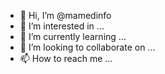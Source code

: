 - 👋 Hi, I’m @mamedinfo
- 👀 I’m interested in ...
- 🌱 I’m currently learning ...
- 💞️ I’m looking to collaborate on ...
- 📫 How to reach me ...

<!---
mamedinfo/mamedinfo is a ✨ special ✨ repository because its `README.md` (this file) appears on your GitHub profile.
You can click the Preview link to take a look at your changes.
--->
